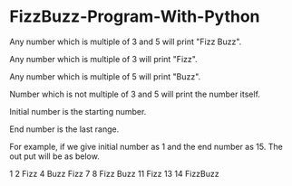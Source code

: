 # FizzBuzz-Program-With-Python

Any number which is multiple of 3 and 5 will print "Fizz Buzz". 

Any number which is multiple of 3 will print "Fizz". 

Any number which is multiple of 5 will print "Buzz".

Number which is not multiple of 3 and 5 will print the number itself.

Initial number is the starting number.

End number is the last range.

For example, if we give initial number as 1 and the end number as 15. The out put will be as below.

1
2
Fizz
4
Buzz
Fizz
7
8
Fizz
Buzz
11
Fizz
13
14
FizzBuzz
